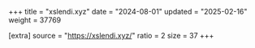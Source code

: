 +++
title = "xslendi.xyz"
date = "2024-08-01"
updated = "2025-02-16"
weight = 37769

[extra]
source = "https://xslendi.xyz/"
ratio = 2
size = 37
+++
